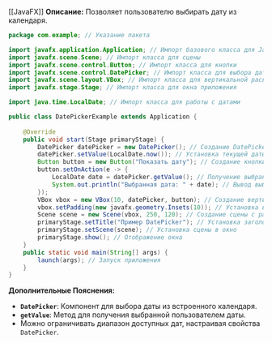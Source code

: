 [[JavaFX]]
**Описание:** Позволяет пользователю выбирать дату из календаря.

```java ignore
package com.example; // Указание пакета

import javafx.application.Application; // Импорт базового класса для JavaFX-приложений
import javafx.scene.Scene; // Импорт класса для сцены
import javafx.scene.control.Button; // Импорт класса для кнопки
import javafx.scene.control.DatePicker; // Импорт класса для выбора даты
import javafx.scene.layout.VBox; // Импорт класса для вертикальной раскладки
import javafx.stage.Stage; // Импорт класса для окна приложения

import java.time.LocalDate; // Импорт класса для работы с датами

public class DatePickerExample extends Application {
    
    @Override
    public void start(Stage primaryStage) {
        DatePicker datePicker = new DatePicker(); // Создание DatePicker
        datePicker.setValue(LocalDate.now()); // Установка текущей даты по умолчанию
        Button button = new Button("Показать дату"); // Создание кнопки
        button.setOnAction(e -> {
            LocalDate date = datePicker.getValue(); // Получение выбранной даты
            System.out.println("Выбранная дата: " + date); // Вывод выбранной даты в консоль
        });
        VBox vbox = new VBox(10, datePicker, button); // Создание вертикальной раскладки с отступом 10
        vbox.setPadding(new javafx.geometry.Insets(10)); // Установка внутренних отступов
        Scene scene = new Scene(vbox, 250, 120); // Создание сцены с раскладкой и размером
        primaryStage.setTitle("Пример DatePicker"); // Установка заголовка окна
        primaryStage.setScene(scene); // Установка сцены в окно
        primaryStage.show(); // Отображение окна
    }
    public static void main(String[] args) {
        launch(args); // Запуск приложения
    }
}
```

**Дополнительные Пояснения:**

- **`DatePicker`**: Компонент для выбора даты из встроенного календаря.
- **`getValue`**: Метод для получения выбранной пользователем даты.
- Можно ограничивать диапазон доступных дат, настраивая свойства `DatePicker`.